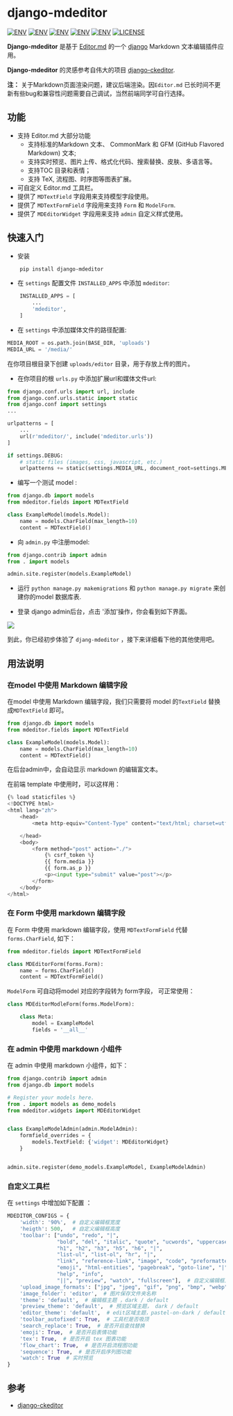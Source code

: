 
# django-mdeditor


[![ENV](https://img.shields.io/badge/release-v0.1.14-blue.svg)](https://github.com/pylixm/django-mdeditor)
[![ENV](https://img.shields.io/badge/中文文档-v0.1.14-blue.svg)](./README_CN.md)
[![ENV](https://img.shields.io/badge/gitter-v0.1.14-blue.svg)](https://gitter.im/django-mdeditor/Lobby)
[![ENV](https://img.shields.io/badge/python-2.x/3.x-green.svg)](https://github.com/pylixm/django-mdeditor)
[![ENV](https://img.shields.io/badge/django-1.7+-green.svg)](https://github.com/pylixm/django-mdeditor)
[![LICENSE](https://img.shields.io/badge/license-GPL3.0-green.svg)](https://github.com/pylixm/django-mdeditor/master/LICENSE.txt)


**Django-mdeditor** 是基于 [Editor.md](https://github.com/pandao/editor.md) 的一个 [django](djangoproject.com) Markdown 文本编辑插件应用。

**Django-mdeditor** 的灵感参考自伟大的项目 [django-ckeditor](https://github.com/django-ckeditor/django-ckeditor).

**注：** 关于Markdown页面渲染问题，建议后端渲染。因`Editor.md` 已长时间不更新有些bug和兼容性问题需要自己调试，当然前端同学可自行选择。

## 功能

- 支持 Editor.md 大部分功能 
    - 支持标准的Markdown 文本、 CommonMark 和 GFM (GitHub Flavored Markdown) 文本;
    - 支持实时预览、图片上传、格式化代码、搜索替换、皮肤、多语言等。
    - 支持TOC 目录和表情；
    - 支持 TeX, 流程图、时序图等图表扩展。
- 可自定义 Editor.md 工具栏。 
- 提供了 `MDTextField` 字段用来支持模型字段使用。
- 提供了 `MDTextFormField` 字段用来支持 `Form` 和 `ModelForm`.
- 提供了 `MDEditorWidget` 字段用来支持 `admin` 自定义样式使用。


## 快速入门

- 安装
```bash
    pip install django-mdeditor
```

- 在 `settings` 配置文件 `INSTALLED_APPS` 中添加 `mdeditor`:
```python
    INSTALLED_APPS = [
        ...
        'mdeditor',
    ]
```

- 在 `settings` 中添加媒体文件的路径配置:
```python
MEDIA_ROOT = os.path.join(BASE_DIR, 'uploads')
MEDIA_URL = '/media/'

```
在你项目根目录下创建 `uploads/editor` 目录，用于存放上传的图片。  

- 在你项目的根 `urls.py` 中添加扩展url和媒体文件url:
```python
from django.conf.urls import url, include
from django.conf.urls.static import static
from django.conf import settings
...

urlpatterns = [
    ...
    url(r'mdeditor/', include('mdeditor.urls'))
]

if settings.DEBUG:
    # static files (images, css, javascript, etc.)
    urlpatterns += static(settings.MEDIA_URL, document_root=settings.MEDIA_ROOT)

```

- 编写一个测试 model :
```python
from django.db import models
from mdeditor.fields import MDTextField

class ExampleModel(models.Model):
    name = models.CharField(max_length=10)
    content = MDTextField()
```

- 向 `admin.py` 中注册model:
```python
from django.contrib import admin
from . import models

admin.site.register(models.ExampleModel)

```

- 运行 `python manage.py makemigrations` 和 `python manage.py migrate` 来创建你的model 数据库表.

- 登录 django admin后台，点击 '添加'操作，你会看到如下界面。 

![](/screenshot/admin-example.png)

到此，你已经初步体验了 `djang-mdeditor` ，接下来详细看下他的其他使用吧。

## 用法说明

### 在model 中使用 Markdown 编辑字段

在model 中使用 Markdown 编辑字段，我们只需要将 model 的`TextField` 替换成`MDTextField` 即可。

```python
from django.db import models
from mdeditor.fields import MDTextField

class ExampleModel(models.Model):
    name = models.CharField(max_length=10)
    content = MDTextField()
```

在后台admin中，会自动显示 markdown 的编辑富文本。

在前端 template 中使用时，可以这样用：
```python
{% load staticfiles %}
<!DOCTYPE html>
<html lang="zh">
    <head>
        <meta http-equiv="Content-Type" content="text/html; charset=utf-8" />

    </head>
    <body>
        <form method="post" action="./">
            {% csrf_token %}
            {{ form.media }}
            {{ form.as_p }}
            <p><input type="submit" value="post"></p>
        </form>
    </body>
</html>

```

### 在 Form 中使用 markdown 编辑字段

在 Form 中使用 markdown 编辑字段，使用 `MDTextFormField` 代替 `forms.CharField`, 如下：
```python
from mdeditor.fields import MDTextFormField

class MDEditorForm(forms.Form):
    name = forms.CharField()
    content = MDTextFormField()
```

`ModelForm` 可自动将model 对应的字段转为 form字段， 可正常使用：
```python
class MDEditorModleForm(forms.ModelForm):

    class Meta:
        model = ExampleModel
        fields = '__all__'
``` 

### 在 admin 中使用 markdown 小组件

在 admin 中使用 markdown 小组件，如下：
```python
from django.contrib import admin
from django.db import models

# Register your models here.
from . import models as demo_models
from mdeditor.widgets import MDEditorWidget


class ExampleModelAdmin(admin.ModelAdmin):
    formfield_overrides = {
        models.TextField: {'widget': MDEditorWidget}
    }


admin.site.register(demo_models.ExampleModel, ExampleModelAdmin)
```

### 自定义工具栏

在 `settings` 中增加如下配置 ：
```python
MDEDITOR_CONFIGS = {
    'width': '90%',  # 自定义编辑框宽度
    'heigth': 500,   # 自定义编辑框高度
    'toolbar': ["undo", "redo", "|",
                "bold", "del", "italic", "quote", "ucwords", "uppercase", "lowercase", "|",
                "h1", "h2", "h3", "h5", "h6", "|",
                "list-ul", "list-ol", "hr", "|",
                "link", "reference-link", "image", "code", "preformatted-text", "code-block", "table", "datetime",
                "emoji", "html-entities", "pagebreak", "goto-line", "|",
                "help", "info",
                "||", "preview", "watch", "fullscreen"],  # 自定义编辑框工具栏
    'upload_image_formats': ["jpg", "jpeg", "gif", "png", "bmp", "webp"],  # 图片上传格式类型
    'image_folder': 'editor',  # 图片保存文件夹名称
    'theme': 'default',  # 编辑框主题 ，dark / default
    'preview_theme': 'default',  # 预览区域主题， dark / default
    'editor_theme': 'default',  # edit区域主题，pastel-on-dark / default
    'toolbar_autofixed': True,  # 工具栏是否吸顶
    'search_replace': True,  # 是否开启查找替换
    'emoji': True,  # 是否开启表情功能
    'tex': True,  # 是否开启 tex 图表功能
    'flow_chart': True,  # 是否开启流程图功能
    'sequence': True,  # 是否开启序列图功能
    'watch': True  # 实时预览
}
```

## 参考

- [django-ckeditor](https://github.com/django-ckeditor/django-ckeditor)
